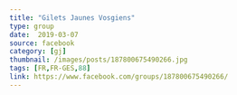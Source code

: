 ```yaml
---
title: "Gilets Jaunes Vosgiens"
type: group
date:  2019-03-07
source: facebook
category: [gj]
thumbnail: /images/posts/187800675490266.jpg
tags: [FR,FR-GES,88]
link: https://www.facebook.com/groups/187800675490266/
---
```


